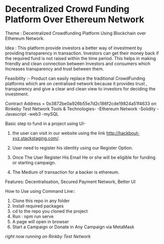 # Decentralized Crowd Funding Platform Over Ethereum Network


Theme : Decentralized Crowdfunding Platform Using Blockchain over Ethereum Network. 

Idea : This platform provide investors a better way of investment by providing transparency in transaction. Investors can get their money back if the required fund is not raised within the time period. This helps in making friendly and clean connection between Investors and consumers which Increases transparency and trust between them. 

Feasibility :- Product can easily replace the traditional CrowdFunding platforms which are on centralised network because it provides trust , transparency and give a clear and clean view to investors for deciding the investment.


Contract Address = 0x3872be0a926b55e7d2c186f2cde19824a51f4633 on Rinkeby Test Network
 Tools & Technologies- -Ethereum Network -Solidity -Javascript -web3 -mySQL


Basic step to fund in a project using UI-

1. the user can visit in our website using the link http://hackbout-xyz.stackstaging.com/.

2. User need to register his identity using our Register Option.

3. Once The User Register His Email He or she will be eligible for funding or starting campaign.

4. The Medium of transaction for a backer is ethereum.


Features: Decentralisation, Secured Payment Network, Better UI

How to Use using Command Line:: 
1. Clone this repo in any folder
2. Install required packages
3. cd to the repo you cloned the project
4. Run : npm run serve
5. A page will open in browser 
6. Start a Campaign or Donate in Any Campaign via MetaMask

*right now running on Rinkby Test Network*
